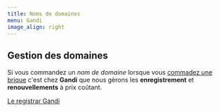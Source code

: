 ```yaml
---
title: Noms de domaines
menu: Gandi
image_align: right
---
```


## Gestion des domaines

Si vous commandez un _nom de domaine_ lorsque vous [commadez une brique](https://admin.neutrinet.be/) c'est chez **Gandi** que nous gèrons les **enregistrement** et **renouvellements** à prix coûtant. 

[Le registrar Gandi](https://gandi.net?classes=btn,btn-primary,btn-lg)
